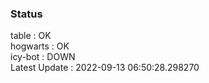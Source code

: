 ### Status


table : OK  
hogwarts : OK  
icy-bot : DOWN  
Latest Update : 2022-09-13 06:50:28.298270
